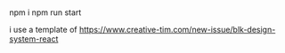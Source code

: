 #

npm i
npm run start

i use a template of https://www.creative-tim.com/new-issue/blk-design-system-react
